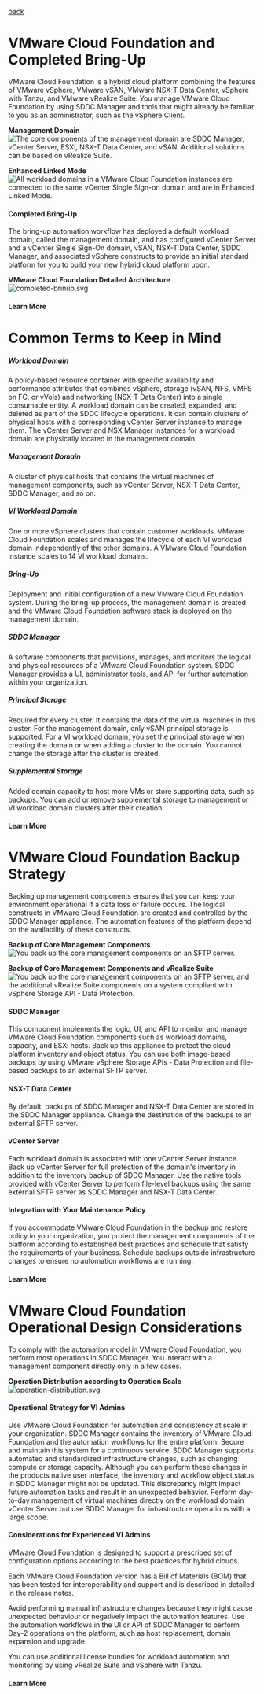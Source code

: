 [back](./README.md)

<h1 id="vmware-cloud-foundation-and-completed-bring-up">VMware Cloud Foundation and Completed Bring-Up</h1>
<p>VMware Cloud Foundation is a hybrid cloud platform combining the features of VMware vSphere, VMware vSAN, VMware NSX-T Data Center, vSphere with Tanzu, and VMware vRealize Suite. You manage VMware Cloud Foundation by using SDDC Manager and tools that might already be familiar to you as an administrator, such as the vSphere Client.</p>
<p><strong>Management Domain</strong><br><img src="/ui/assets/markdown/bringup-page/management-domain.svg" alt="The core components of the management domain are SDDC Manager, vCenter Server, ESXi, NSX-T Data Center, and vSAN. Additional solutions can be based on vRealize Suite." title="Management Domain"></p>
<p><strong>Enhanced Linked Mode</strong><br><img src="/ui/assets/markdown/bringup-page/enhanced-linked-mode.svg" alt="All workload domains in a VMware Cloud Foundation instances are connected to the same vCenter Single Sign-on domain and are in Enhanced Linked Mode." title="Enhanced Linked Mode"></p>
<h4 id="completed-bring-up">Completed Bring-Up</h4>
<p>The bring-up automation workflow has deployed a default workload domain, called the management domain, and has configured vCenter Server and a vCenter Single Sign-On domain, vSAN, NSX-T Data Center, SDDC Manager, and associated vSphere constructs to provide an initial standard platform for you to build your new hybrid cloud platform upon.</p>
<p><strong>VMware Cloud Foundation Detailed Architecture</strong><br><img src="/ui/assets/markdown/bringup-page/completed-bringup.svg" alt="completed-brinup.svg" title="VMware Cloud Foundation Detailed Architecture"></p>
<h4 id="learn-more">Learn More</h4>

<h1 id="common-terms-to-keep-in-mind">Common Terms to Keep in Mind</h1>
<h5 id="workload-domain">Workload Domain</h5>
<p>A policy-based resource container with specific availability and performance attributes that combines vSphere, storage (vSAN, NFS, VMFS on FC, or vVols) and networking (NSX-T Data Center) into a single consumable entity. A workload domain can be created, expanded, and deleted as part of the SDDC lifecycle operations. It can contain clusters of physical hosts with a corresponding vCenter Server instance to manage them. The vCenter Server and NSX Manager instances for a workload domain are physically located in the management domain.</p>
<h5 id="management-domain">Management Domain</h5>
<p>A cluster of physical hosts that contains the virtual machines of management components, such as vCenter Server, NSX-T Data Center, SDDC Manager, and so on.</p>
<h5 id="vi-workload-domain">VI Workload Domain</h5>
<p>One or more vSphere clusters that contain customer workloads. VMware Cloud Foundation scales and manages the lifecycle of each VI workload domain independently of the other domains. A VMware Cloud Foundation instance scales to 14 VI workload domains.</p>
<h5 id="bring-up">Bring-Up</h5>
<p>Deployment and initial configuration of a new VMware Cloud Foundation system. During the bring-up process, the management domain is created and the VMware Cloud Foundation software stack is deployed on the management domain.</p>
<h5 id="sddc-manager">SDDC Manager</h5>
<p>A software components that provisions, manages, and monitors the logical and physical resources of a VMware Cloud Foundation system. SDDC Manager provides a UI, administrator tools, and API for further automation within your organization.</p>
<h5 id="principal-storage">Principal Storage</h5>
<p>Required for every cluster. It contains the data of the virtual machines in this cluster. For the management domain, only vSAN principal storage is supported. For a VI workload domain, you set the principal storage when creating the domain or when adding a cluster to the domain. You cannot change the storage after the cluster is created.</p>
<h5 id="supplemental-storage">Supplemental Storage</h5>
<p>Added domain capacity to host more VMs or store supporting data, such as backups. You can add or remove supplemental storage to management or VI workload domain clusters after their creation.</p>
<h4 id="learn-more">Learn More</h4>

<h1 id="vmware-cloud-foundation-backup-strategy">VMware Cloud Foundation Backup Strategy</h1>
<p>Backing up management components ensures that you can keep your environment operational if a data loss or failure occurs. The logical constructs in VMware Cloud Foundation are created and controlled by the SDDC Manager appliance. The automation features of the platform depend on the availability of these constructs.</p>
<p><strong>Backup of Core Management Components</strong><br><img src="/ui/assets/markdown/backup-strategy-page/backup-core-management.svg" alt="You back up the core management components on an SFTP server." title="Backup of Core Management Components"></p>
<p><strong>Backup of Core Management Components and vRealize Suite</strong><br><img src="/ui/assets/markdown/backup-strategy-page/backup-core-management-with-vrealize.svg" alt="You back up the core management components on an SFTP server, and the additional vRealize Suite components on a system compliant with vSphere Storage API - Data Protection." title="Backup of Core Management Components and vRealize Suite"></p>
<h4 id="sddc-manager">SDDC Manager</h4>
<p>This component implements the logic, UI, and API to monitor and manage VMware Cloud Foundation components such as workload domains, capacity, and ESXi hosts. Back up this appliance to protect the cloud platform inventory and object status. You can use both image-based backups by using VMware vSphere Storage APIs - Data Protection and file-based backups to an external SFTP server.</p>
<h4 id="nsx-t-data-center">NSX-T Data Center</h4>
<p>By default, backups of SDDC Manager and NSX-T Data Center are stored in the SDDC Manager appliance. Change the destination of the backups to an external SFTP server.</p>
<h4 id="vcenter-server">vCenter Server</h4>
<p>Each workload domain is associated with one vCenter Server instance. ​Back up vCenter Server for full protection of the domain's inventory in addition to the inventory backup of SDDC Manager. Use the native tools provided with vCenter Server to perform file-level backups using the same external SFTP server as SDDC Manager and NSX-T Data Center.</p>
<h4 id="integration-with-your-maintenance-policy">Integration with Your Maintenance Policy</h4>
<p>If you accommodate VMware Cloud Foundation in the backup and restore policy in your organization, you protect the management components of the platform according to established best practices and schedule that satisfy the requirements of your business. Schedule backups outside infrastructure changes to ensure no automation workflows are running. </p>
<h4 id="learn-more">Learn More</h4>

<h1 id="vmware-cloud-foundation-operational-design-considerations">VMware Cloud Foundation Operational Design Considerations</h1>
<p>To comply with the automation model in VMware Cloud Foundation, you perform most operations in SDDC Manager. You interact with a management component directly only in a few cases.</p>
<p><strong>Operation Distribution according to Operation Scale</strong><br><img src="/ui/assets/markdown/operational-design-page/operation-distribution.svg" alt="operation-distribution.svg" title="Operation Distribution according to Scale"></p>
<h4 id="operational-strategy-for-vi-admins">Operational Strategy for VI Admins</h4>
<p>Use VMware Cloud Foundation for automation and consistency at scale in your organization. SDDC Manager contains the inventory of VMware Cloud Foundation and the automation workflows for the entire platform. Secure and maintain this system for a continuous service. SDDC Manager supports automated and standardized infrastructure changes, such as changing compute or storage capacity.  Although you can perform these changes in the products native user interface, the inventory and workflow object status in SDDC Manager might not be updated. This discrepancy might impact future automation tasks and result in an unexpected behavior. Perform day-to-day management of virtual machines directly on the workload domain vCenter Server but use SDDC Manager for infrastructure operations with a large scope.</p>
<h4 id="considerations-for-experienced-vi-admins">Considerations for Experienced VI Admins</h4>
<p>VMware Cloud Foundation is designed to support a prescribed set of configuration options according to the best practices for hybrid clouds.</p>
<p>Each VMware Cloud Foundation version has a Bill of Materials (BOM) that has been tested for interoperability and support and is described in detailed in the release notes.</p>
<p>Avoid performing manual infrastructure changes because they might cause unexpected behaviour or negatively impact the automation features. Use the automation workflows in the UI or API of SDDC Manager to perform Day-2 operations on the platform, such as host replacement, domain expansion and upgrade.</p>
<p>You can use additional license bundles for workload automation and monitoring by using vRealize Suite and vSphere with Tanzu.</p>
<h4 id="learn-more">Learn More</h4>

